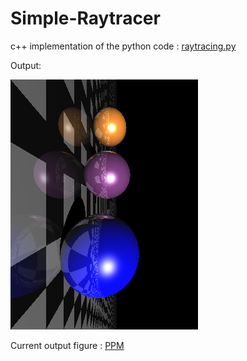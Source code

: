 # Simple-Raytracer

c++ implementation of the python code : 
[raytracing.py](https://gist.github.com/rossant/6046463)

Output:

![](fig.png)

Current output figure : [PPM](https://en.wikipedia.org/wiki/Netpbm_format)
